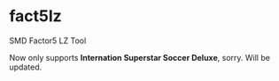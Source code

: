# fact5lz
SMD Factor5 LZ Tool

Now only supports **Internation Superstar Soccer Deluxe**, sorry. Will be updated.
